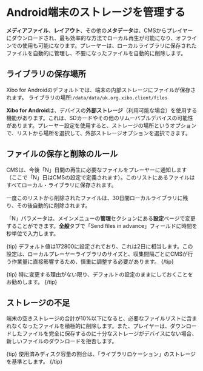 <!--toc=android_install-->

# Android端末のストレージを管理する

**メディアファイル**、**レイアウト**、その他の**メタデータ**は、CMSからプレイヤーにダウンロードされ、最も効率的な方法でローカル再生が可能になり、オフラインでの使用も可能になります。プレーヤーは、ローカルライブラリに保存されたファイルを自動的に管理し、不要になったファイルを自動的に削除します。

## ライブラリの保存場所

Xibo for Androidのデフォルトでは、端末の内部ストレージにファイルが保存されます。 ライブラリの場所:`/data/data/uk.org.xibo.client/files`

**Xibo for Android**は、デバイスの**外部ストレージ**（利用可能な場合）を使用する機能があります。これは、SDカードやその他のリムーバブルデバイスの可能性があります。プレーヤー設定を使用すると、ストレージの場所というオプションで、リストから場所を選択して、外部ストレージオプションを選択できます。

## ファイルの保存と削除のルール

CMSは、今後「N」日間の再生に必要なファイルをプレーヤーに通知します（ここで「N」日はCMSの設定で定義されます）。このリストにあるファイルはすべてローカル・ライブラリに保存されます。

一度このリストから削除されたファイルは、30日間ローカルライブラリに残り、その後自動的に削除されます。

「N」パラメータは、メインメニューの**管理**セクションにある**設定**ページで変更することができます。**全般**タブで「Send files in advance」フィールドに時間を秒単位で入力します。

{tip}
デフォルト値は172800に設定されており、これは2日に相当します。この設定は、ローカルプレーヤーライブラリのサイズと、収集間隔ごとにCMSが行う作業量に直接影響するため、慎重に調整する必要があります。
{/tip}

{tip}
特に変更する理由がない限り、デフォルトの設定のままにしておくことをお勧めします。
{/tip}

## ストレージの不足
端末の空きストレージの合計が10%以下になると、必要なファイルリストに含まれなくなったファイルを積極的に削除します。また、プレイヤーは、ダウンロードしたファイルを完全に保存するのに十分なストレージがデバイスにない場合、新しいファイルのダウンロードを拒否します。

{tip}
使用済みディスク容量の割合は、「ライブラリロケーション」のストレージを基準とします。
{/tip}

